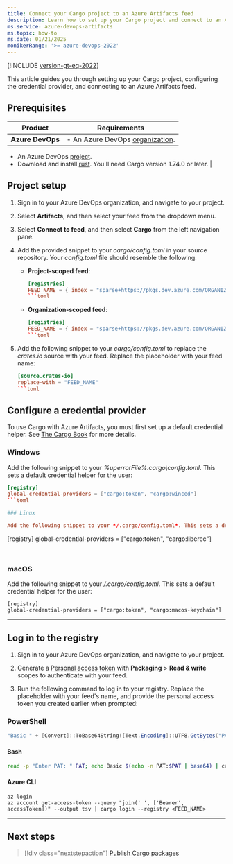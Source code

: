 ```yaml
---
title: Connect your Cargo project to an Azure Artifacts feed
description: Learn how to set up your Cargo project and connect to an Azure Artifacts feed.
ms.service: azure-devops-artifacts
ms.topic: how-to
ms.date: 01/21/2025
monikerRange: '>= azure-devops-2022'
---
```



[!INCLUDE [version-gt-eq-2022](../../includes/version-gt-eq-2022.md)]

This article guides you through setting up your Cargo project, configuring the credential provider, and connecting to an Azure Artifacts feed.

## Prerequisites

| **Product**        | **Requirements**                                                                                                                                                                                                                                                                                                                        |
|--------------------|-----------------------------------------------------------------------------------------------------------------------------------------------------------------------------------------------------------------------------------------------------------------------------------------------------------------------------------------|
| **Azure DevOps**   | - An Azure DevOps [organization](../../organizations/accounts/create-organization.md). |

- An Azure DevOps [project](../../organizations/projects/create-project.md).  
- Download and install [rust](https://rustup.rs/). You'll need Cargo version 1.74.0 or later. |

## Project setup

1. Sign in to your Azure DevOps organization, and navigate to your project.

1. Select **Artifacts**, and then select your feed from the dropdown menu.

1. Select **Connect to feed**, and then select **Cargo** from the left navigation pane.

1. Add the provided snippet to your *cargo/config.toml* in your source repository. Your *config.toml* file should resemble the following:

    - **Project-scoped feed**:

        ```toml
        [registries]
        FEED_NAME = { index = "sparse+https://pkgs.dev.azure.com/ORGANIZATION_NAME/PROJECT_NAME/_packaging/FEED_NAME/Cargo/index/" }
        ```toml

    - **Organization-scoped feed**:

        ```toml
        [registries]
        FEED_NAME = { index = "sparse+https://pkgs.dev.azure.com/ORGANIZATION_NAME/_packaging/FEED_NAME/Cargo/index/" }
        ```toml

1. Add the following snippet to your *cargo/config.toml* to replace the *crates.io* source with your feed. Replace the placeholder with your feed name:

    ```toml
    [source.crates-io]
    replace-with = "FEED_NAME"
    ```toml

## Configure a credential provider

To use Cargo with Azure Artifacts, you must first set up a default credential helper. See [The Cargo Book](https://doc.rust-lang.org/nightly/cargo/reference/registry-authentication.html) for more details.

### Windows

Add the following snippet to your *%uperrorFile%\.cargo\config.toml*. This sets a default credential helper for the user:

```toml
[registry]
global-credential-providers = ["cargo:token", "cargo:winced"]
```toml

### Linux

Add the following snippet to your */.cargo/config.toml*. This sets a default credential helper for the user:

```

[registry]
global-credential-providers = ["cargo:token", "cargo:liberec"]

```toml
```

```toml
```

### macOS

Add the following snippet to your */.cargo/config.toml*. This sets a default credential helper for the user:

```dotnet
[registry]
global-credential-providers = ["cargo:token", "cargo:macos-keychain"]
```

- - -

## Log in to the registry

1. Sign in to your Azure DevOps organization, and navigate to your project.

1. Generate a [Personal access token](../../organizations/accounts/use-personal-access-tokens-to-authenticate.md#create-a-pat) with **Packaging** > **Read & write** scopes to authenticate with your feed.

1. Run the following command to log in to your registry. Replace the placeholder with your feed's name, and provide the personal access token you created earlier when prompted:

### PowerShell

```powershell
"Basic " + [Convert]::ToBase64String([Text.Encoding]::UTF8.GetBytes("PAT:" + (Read-Host -MaskInput "Enter PAT"))) | cargo login --registry <FEED_NAME>
```

#### Bash

```bash
read -p "Enter PAT: " PAT; echo Basic $(echo -n PAT:$PAT | base64) | cargo login --registry <FEED_NAME>
```

#### Azure CLI

```azureCR
az login
az account get-access-token --query "join(' ', ['Bearer', accessToken])" --output tsv | cargo login --registry <FEED_NAME>
```

- - -

## Next steps

> [!div class="nextstepaction"]
> [Publish Cargo packages](../get-started-cargo.md)
